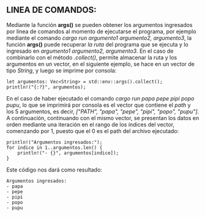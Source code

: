 ## LINEA DE COMANDOS:
Mediante la función **args()** se pueden obtener los argumentos ingresados por línea de comandos al momento de ejecutarse el programa, por ejemplo mediante el comando *cargo run argumento1 argumento2, argumento3*, la función **args()** puede recuperar *la ruta* del programa que se ejecuta y lo ingresado en *argumento1 argumento2, argumento3*. En el caso de combinarlo con el método *.collect()*, permite almacenar la ruta y los argumentos en un vector, en el siguiente ejemplo, se hace en un vector de tipo *String*, y luego se imprime por consola:  

    let argumentos: Vec<String> = std::env::args().collect();
    println!("{:?}", argumentos);

En el caso de haber ejecutado el comando *cargo run papa pepe pipi popo pupu*, lo que se imprimirá por consola es el vector que contiene el *path* y los 5 argumentos, es decir, *["PATH", "papa", "pepe", "pipi", "popo", "pupu"]*. A continuación, continuando con el mismo vector, se presentan los datos en orden mediante una iteración en el rango de los índices del vector, comenzando por 1, puesto que el 0 es el path del archivo ejecutado: 

    println!("Argumentos ingresados:"); 
    for indice in 1..argumentos.len() {
        println!("- {}", argumentos[indice]);
    }

Este código nos dará como resultado:

    Argumentos ingresados:
    - papa
    - pepe
    - pipi
    - popo
    - pupu

